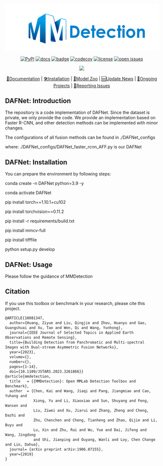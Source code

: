 <div align="center">
  <img src="resources/mmdet-logo.png" width="600"/>


[![PyPI](https://img.shields.io/pypi/v/mmdet)](https://pypi.org/project/mmdet)
[![docs](https://img.shields.io/badge/docs-latest-blue)](https://mmdetection.readthedocs.io/en/latest/)
[![badge](https://github.com/open-mmlab/mmdetection/workflows/build/badge.svg)](https://github.com/open-mmlab/mmdetection/actions)
[![codecov](https://codecov.io/gh/open-mmlab/mmdetection/branch/master/graph/badge.svg)](https://codecov.io/gh/open-mmlab/mmdetection)
[![license](https://img.shields.io/github/license/open-mmlab/mmdetection.svg)](https://github.com/open-mmlab/mmdetection/blob/master/LICENSE)
[![open issues](https://isitmaintained.com/badge/open/open-mmlab/mmdetection.svg)](https://github.com/open-mmlab/mmdetection/issues)


  <img src="https://user-images.githubusercontent.com/12907710/137271636-56ba1cd2-b110-4812-8221-b4c120320aa9.png"/>


[📘Documentation](https://mmdetection.readthedocs.io/en/v2.18.1/) |
[🛠️Installation](https://mmdetection.readthedocs.io/en/v2.18.1/get_started.html) |
[👀Model Zoo](https://mmdetection.readthedocs.io/zh_CN/v2.18.1/model_zoo.html) |
[🆕Update News](https://mmdetection.readthedocs.io/en/v2.18.1/changelog.html) |
[🚀Ongoing Projects](https://github.com/open-mmlab/mmdetection/projects) |
[🤔Reporting Issues](https://github.com/open-mmlab/mmdetection/issues/new/choose)

</div>

## DAFNet: Introduction
The repository is a code implementation of DAFNet.
Since the dataset is private, we only provide the code.
We provide an implementation based on Faster R-CNN, 
and other detection methods can be implemented with minor changes.

The configurations of all fusion methods can be found in 
./DAFNet_configs

where:
./DAFNet_configs/DAFNet_faster_rcnn_AFF.py is our DAFNet 

## DAFNet: Installation

You can prepare the environment by following steps: 

conda create -n DAFNet python=3.9 -y

conda activate DAFNet

pip install torch==1.10.1+cu102

pip install torchvision==0.11.2

pip install -r requirements/build.txt

pip install mmcv-full

pip install tifffile

python setup.py develop

## DAFNet: Usage
Please follow the guidance of MMDetection

## Citation

If you use this toolbox or benchmark in your research, please cite this project.

```
@ARTICLE{10081347,
  author={Huang, Ziyue and Liu, Qingjie and Zhou, Huanyu and Gao, Guangshuai and Xu, Tao and Wen, Qi and Wang, Yunhong},
  journal={IEEE Journal of Selected Topics in Applied Earth Observations and Remote Sensing}, 
  title={Building Detection from Panchromatic and Multi-spectral Images with Dual-stream Asymmetric Fusion Networks}, 
  year={2023},
  volume={},
  number={},
  pages={1-14},
  doi={10.1109/JSTARS.2023.3261866}}
@article{mmdetection,
  title   = {{MMDetection}: Open MMLab Detection Toolbox and Benchmark},
  author  = {Chen, Kai and Wang, Jiaqi and Pang, Jiangmiao and Cao, Yuhang and
             Xiong, Yu and Li, Xiaoxiao and Sun, Shuyang and Feng, Wansen and
             Liu, Ziwei and Xu, Jiarui and Zhang, Zheng and Cheng, Dazhi and
             Zhu, Chenchen and Cheng, Tianheng and Zhao, Qijie and Li, Buyu and
             Lu, Xin and Zhu, Rui and Wu, Yue and Dai, Jifeng and Wang, Jingdong
             and Shi, Jianping and Ouyang, Wanli and Loy, Chen Change and Lin, Dahua},
  journal= {arXiv preprint arXiv:1906.07155},
  year={2019}
}
```

